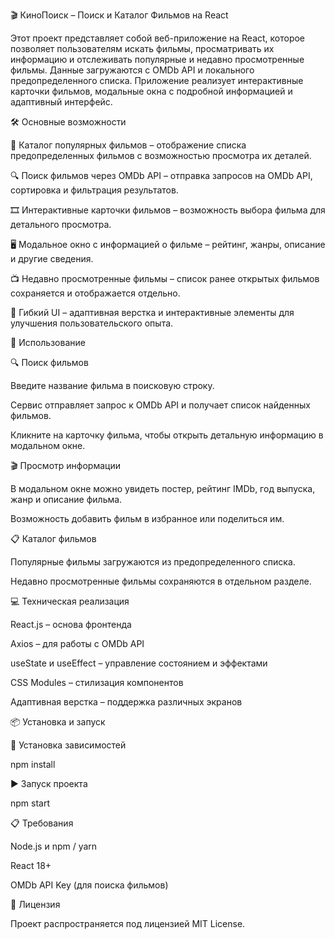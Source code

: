 🎬 КиноПоиск – Поиск и Каталог Фильмов на React

Этот проект представляет собой веб-приложение на React, которое позволяет пользователям искать фильмы, просматривать их информацию и отслеживать популярные и недавно просмотренные фильмы. Данные загружаются с OMDb API и локального предопределенного списка. Приложение реализует интерактивные карточки фильмов, модальные окна с подробной информацией и адаптивный интерфейс.

🛠 Основные возможности

📌 Каталог популярных фильмов – отображение списка предопределенных фильмов с возможностью просмотра их деталей.

🔍 Поиск фильмов через OMDb API – отправка запросов на OMDb API, сортировка и фильтрация результатов.

🎞️ Интерактивные карточки фильмов – возможность выбора фильма для детального просмотра.

🖥️ Модальное окно с информацией о фильме – рейтинг, жанры, описание и другие сведения.

📺 Недавно просмотренные фильмы – список ранее открытых фильмов сохраняется и отображается отдельно.

🎨 Гибкий UI – адаптивная верстка и интерактивные элементы для улучшения пользовательского опыта.

🚀 Использование

🔍 Поиск фильмов

Введите название фильма в поисковую строку.

Сервис отправляет запрос к OMDb API и получает список найденных фильмов.

Кликните на карточку фильма, чтобы открыть детальную информацию в модальном окне.

🎬 Просмотр информации

В модальном окне можно увидеть постер, рейтинг IMDb, год выпуска, жанр и описание фильма.

Возможность добавить фильм в избранное или поделиться им.

📋 Каталог фильмов

Популярные фильмы загружаются из предопределенного списка.

Недавно просмотренные фильмы сохраняются в отдельном разделе.

💻 Техническая реализация

React.js – основа фронтенда

Axios – для работы с OMDb API

useState и useEffect – управление состоянием и эффектами

CSS Modules – стилизация компонентов

Адаптивная верстка – поддержка различных экранов

📦 Установка и запуск

🔧 Установка зависимостей

npm install

▶ Запуск проекта

npm start

📋 Требования

Node.js и npm / yarn

React 18+

OMDb API Key (для поиска фильмов)

📄 Лицензия

Проект распространяется под лицензией MIT License.
